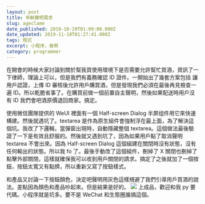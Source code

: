 ```yaml
---
layout: post
title: 年齡聲明需求
slug: ageclame
date_published: 2019-10-29T01:09:00.000Z
date_updated: 2019-11-10T01:27:41.000Z
tags: 程式
excerpt: 小程序，香啊
category: programmer
---
```


在開會的時候大家討論到關於幫我買使用環境下是否需要允許幫忙買酒，資訊了一下律師，理論上可以，但是我們有義務確認 ID 證件。一開始出了幾套方案包括 讓用戶認證，上傳 ID 審核後允許用戶購買酒，但是發現我們必須在最後再見檢查一遍 ID。所以乾脆省事了。在購買前做一個前置自主聲明，然後如果配送時用戶沒有 ID 我們會吧酒原價退回商家。搞定。

使用微信團隊提供的 WeUI 裡面有一個 Half-screen Dialog 半屏组件用它來快速構建。然後就遇坑了。textarea 是作為原生組件會強制浮在最上面，為了解決這個坑。我改了下邏輯，當彈窗出現時，自動隱藏整個 textarea。這個做法最後驗證了一下是有效且舒服的。然後就又遇到坑了，因為如果用戶點了取消聲明 textarea 不會出來。因為 Half-screen Dialog 這個組建在關閉時沒有狀態，沒有任何輸出的狀態。所以我 fo 了。最後手動改了這個組件，刪掉了 X 關閉也刪掉了點擊外部關閉，這樣就確保我可以收到用戶關閉的請求。搞定了之後就加了一個按鈕，按鈕太寬又有點擠，所以重新又寫了按鈕樣式。

和產品又討論一下按鈕顏色，決定吧聲明用灰色這樣規避了我們引導用戶買酒的說法。差點因為顏色和產品吵起來。但是結果是好的。
![](https://res-5.cloudinary.com/hypmkhfbk/image/upload/q_auto/v1/ghost-blog-images/IMG_B17E5C1C1980-1.jpg)
上成品，歡迎和我 py 要代碼。小程序就是坑多。要不是 WeChat 和生態圈誰搞這個。
